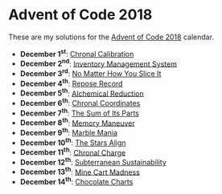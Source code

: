 # Advent of Code 2018
These are my solutions for the [Advent of Code 2018](https://adventofcode.com/2018)
calendar. 

* __December 1<sup>st</sup>__: [Chronal Calibration](December01)
* __December 2<sup>nd</sup>__: [Inventory Management System](December02)
* __December 3<sup>rd</sup>__: [No Matter How You Slice It](December03)
* __December 4<sup>th</sup>__: [Repose Record](December04)
* __December 5<sup>th</sup>__: [Alchemical Reduction](December05)
* __December 6<sup>th</sup>__: [Chronal Coordinates](December06)
* __December 7<sup>th</sup>__: [The Sum of Its Parts](December07)
* __December 8<sup>th</sup>__: [Memory Maneuver](December08)
* __December 9<sup>th</sup>__: [Marble Mania](December09)
* __December 10<sup>th</sup>__: [The Stars Align](December10)
* __December 11<sup>th</sup>__: [Chronal Charge](December11)
* __December 12<sup>th</sup>__: [Subterranean Sustainability](December12)
* __December 13<sup>th</sup>__: [Mine Cart Madness](December13)
* __December 14<sup>th</sup>__: [Chocolate Charts](December14)
